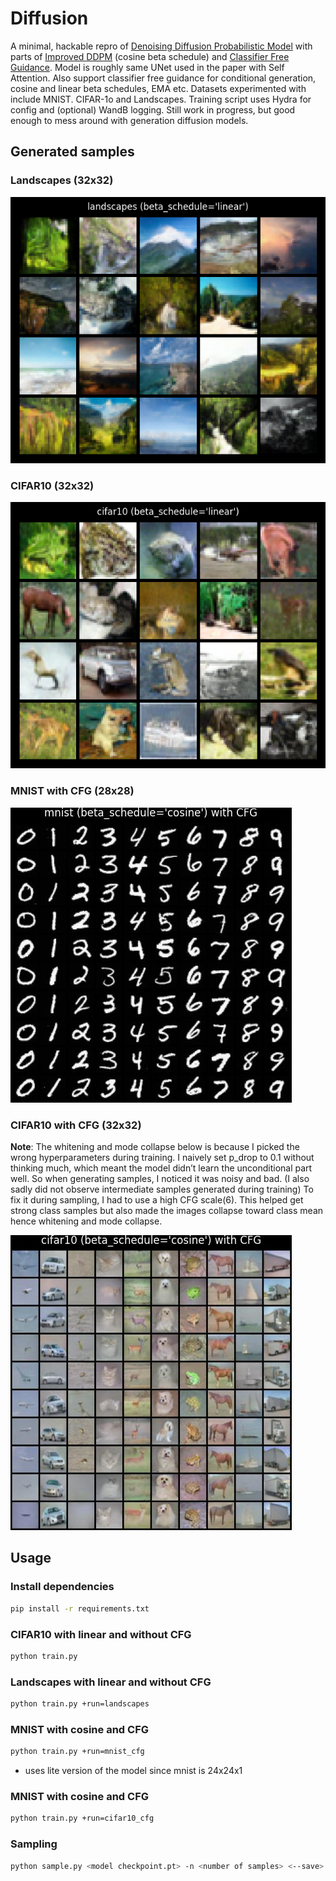 # Diffusion

A minimal, hackable repro of [Denoising Diffusion Probabilistic Model](https://arxiv.org/pdf/2006.11239) with parts of [Improved DDPM](https://arxiv.org/pdf/2102.09672) (cosine beta schedule) and [Classifier Free Guidance](https://arxiv.org/pdf/2207.12598). Model is roughly same UNet used in the paper with Self Attention. Also support classifier free guidance for conditional generation, cosine and linear beta schedules, EMA etc. Datasets experimented with include MNIST. CIFAR-1o and Landscapes. Training script uses Hydra for config and (optional) WandB logging. Still work in progress, but good enough to mess around with generation diffusion models.

## Generated samples

### Landscapes (32x32)
![Generated Landscapes](https://raw.githubusercontent.com/mnjm/diffusion/refs/heads/assets/landscapes.png)

### CIFAR10 (32x32)
![Generated CIFAR10](https://raw.githubusercontent.com/mnjm/diffusion/refs/heads/assets/cifar10.png)

### MNIST with CFG (28x28)
![MNIST with CFG](https://raw.githubusercontent.com/mnjm/diffusion/refs/heads/assets/mnist-cfg.jpg)

### CIFAR10 with CFG (32x32)

**Note**: The whitening and mode collapse below is because I picked the wrong hyperparameters during training. I naively set p_drop to 0.1 without thinking much, which meant the model didn’t learn the unconditional part well. So when generating samples, I noticed it was noisy and bad. (I also sadly did not observe intermediate samples generated during training) To fix it during sampling, I had to use a high CFG scale(6). This helped get strong class samples but also made the images collapse toward class mean hence whitening and mode collapse.

![CIFAR10 with CFG](https://raw.githubusercontent.com/mnjm/diffusion/refs/heads/assets/cifar10-cfg-bad.png)

## Usage

### Install dependencies

```sh
pip install -r requirements.txt
```

### CIFAR10 with linear and without CFG

```sh
python train.py
```

### Landscapes with linear and without CFG

```sh
python train.py +run=landscapes
```

### MNIST with cosine and CFG

```sh
python train.py +run=mnist_cfg
```
* uses lite version of the model since mnist is 24x24x1

### MNIST with cosine and CFG

```sh
python train.py +run=cifar10_cfg
```

### Sampling

```sh
python sample.py <model checkpoint.pt> -n <number of samples> <--save>
```